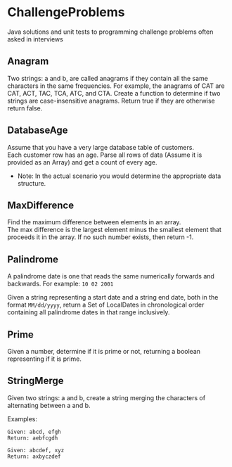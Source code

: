 # ChallengeProblems
Java solutions and unit tests to programming challenge problems often asked in interviews
## Anagram
Two strings: a and b, are called anagrams if they contain all the same characters in the same frequencies. 
For example, the anagrams of CAT are CAT, ACT, TAC, TCA, ATC, and CTA. 
Create a function to determine if two strings are case-insensitive anagrams. 
Return true if they are otherwise return false.

## DatabaseAge
Assume that you have a very large database table of customers.  
Each customer row has an age. 
Parse all rows of data (Assume it is provided as an Array) and get a count of every age.
* Note: In the actual scenario you would determine the appropriate data structure.

## MaxDifference
Find the maximum difference between elements in an array.  
The max difference is the largest element minus the smallest element that proceeds it in the array.
If no such number exists, then return -1.

## Palindrome
A palindrome date is one that reads the same numerically forwards and backwards.
For example: `10 02 2001`

Given a string representing a start date and a string end date, both in the format `MM/dd/yyyy`,
return a Set of LocalDates in chronological order containing all palindrome dates in that range inclusively.

## Prime
Given a number, determine if it is prime or not, returning a boolean representing if it is prime.

## StringMerge
Given two strings: a and b, create a string merging the characters of alternating between a and b.

Examples:    
    
    Given: abcd, efgh
    Return: aebfcgdh  
      
    Given: abcdef, xyz
    Return: axbyczdef